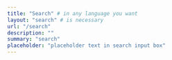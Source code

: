 ```yaml
---
title: "Search" # in any language you want
layout: "search" # is necessary
url: "/search"
description: ""
summary: "search"
placeholder: "placeholder text in search input box"
---
```



